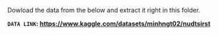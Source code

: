 Dowload the data from the below and extract it right in this folder.

**`DATA LINK`: https://www.kaggle.com/datasets/minhngt02/nudtsirst**
